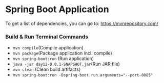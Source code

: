 # Spring Boot Application

To get a list of dependencies, you can go to: https://mvnrepository.com/ 

### Build & Run Terminal Commands
- ``` mvn compile ```(Compile application)
- ``` mvn package ```(Package application incl. compile)
- ``` mvn spring-boot:run ``` (Run application)
- ``` java -jar day12-0.0.1-SNAPSHOT.jar ```(Run JAR file)
- ``` mvn clean ``` (Clean build artifacts)
- ``` mvn spring-boot:run -Dspring-boot.run.arguments="--port-8085" ```


